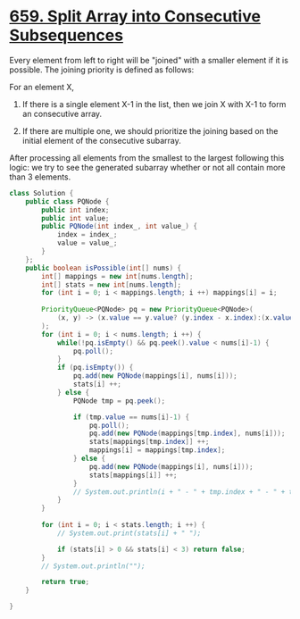 # [659. Split Array into Consecutive Subsequences](https://leetcode.com/problems/split-array-into-consecutive-subsequences/)

Every element from left to right will be "joined" with a smaller element if it is possible.
The joining priority is defined as follows:

For an element X,

1. If there is a single element X-1 in the list, then we join X with X-1 to form an consecutive array.

2. If there are multiple one, we should prioritize the joining based on the initial element of the consecutive subarray.

After processing all elements from the smallest to the largest following this logic: we try to see the generated subarray whether or not all contain more than 3 elements.

```java
class Solution {
    public class PQNode {
        public int index;
        public int value;
        public PQNode(int index_, int value_) {
            index = index_;
            value = value_;
        }
    };
    public boolean isPossible(int[] nums) {
        int[] mappings = new int[nums.length];
        int[] stats = new int[nums.length];
        for (int i = 0; i < mappings.length; i ++) mappings[i] = i;
        
        PriorityQueue<PQNode> pq = new PriorityQueue<PQNode>(
            (x, y) -> (x.value == y.value? (y.index - x.index):(x.value - y.value))
        );
        for (int i = 0; i < nums.length; i ++) {
            while(!pq.isEmpty() && pq.peek().value < nums[i]-1) {
                pq.poll();
            }
            if (pq.isEmpty()) {
                pq.add(new PQNode(mappings[i], nums[i]));
                stats[i] ++;
            } else {
                PQNode tmp = pq.peek();

                if (tmp.value == nums[i]-1) {
                    pq.poll();
                    pq.add(new PQNode(mappings[tmp.index], nums[i]));
                    stats[mappings[tmp.index]] ++;
                    mappings[i] = mappings[tmp.index];
                } else {
                    pq.add(new PQNode(mappings[i], nums[i]));
                    stats[mappings[i]] ++;
                }
                // System.out.println(i + " - " + tmp.index + " - " + tmp.value + " - " + mappings[tmp.index]);
            }
        }
        
        for (int i = 0; i < stats.length; i ++) {
            // System.out.print(stats[i] + " ");

            if (stats[i] > 0 && stats[i] < 3) return false;
        }
        // System.out.println("");

        return true;
    }

}
```